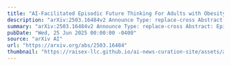 ```yaml
---
title: "AI-Facilitated Episodic Future Thinking For Adults with Obesity"
description: "arXiv:2503.16484v2 Announce Type: replace-cross Abstract: Episodic Future Thinking (EFT) involves vividly imagining personal future events and experiences in detail. It has shown promise as an intervention to reduce delay discounting-the tendency to devalue delayed rewards in favor of immediate gratification- and to promote behavior change in a range of maladaptive health behaviors. We present EFTeacher, an AI chatbot powered by the GPT-4-Turbo large language model, designed to generate EFT cues for users with lifestyle-related conditions. To evaluate the feasibility and usability of EFTeacher, we conducted a mixed-methods study that included usability assessments, user evaluations based on content characteristics questionnaires, and semi-structured interviews. Qualitative findings indicate that participants perceived EFTeacher as communicative and supportive through an engaging dialogue. The chatbot facilitated imaginative thinking and reflection on future goals. Participants appreciated its adaptability and personalization features, though some noted challenges such as repetitive dialogue and verbose responses. Our findings underscore the potential of large language model-based chatbots in EFT interventions targeting maladaptive health behaviors."
summary: "arXiv:2503.16484v2 Announce Type: replace-cross Abstract: Episodic Future Thinking (EFT) involves vividly imagining personal future events and experiences in detail. It has shown promise as an intervention to reduce delay discounting-the tendency to devalue delayed rewards in favor of immediate gratification- and to promote behavior change in a range of maladaptive health behaviors. We present EFTeacher, an AI chatbot powered by the GPT-4-Turbo large language model, designed to generate EFT cues for users with lifestyle-related conditions. To evaluate the feasibility and usability of EFTeacher, we conducted a mixed-methods study that included usability assessments, user evaluations based on content characteristics questionnaires, and semi-structured interviews. Qualitative findings indicate that participants perceived EFTeacher as communicative and supportive through an engaging dialogue. The chatbot facilitated imaginative thinking and reflection on future goals. Participants appreciated its adaptability and personalization features, though some noted challenges such as repetitive dialogue and verbose responses. Our findings underscore the potential of large language model-based chatbots in EFT interventions targeting maladaptive health behaviors."
pubDate: "Wed, 25 Jun 2025 00:00:00 -0400"
source: "arXiv AI"
url: "https://arxiv.org/abs/2503.16484"
thumbnail: "https://raisex-llc.github.io/ai-news-curation-site/assets/arxiv.png"
---
```


